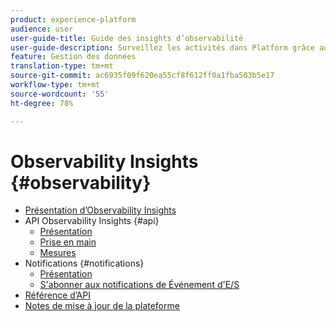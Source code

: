 ```yaml
---
product: experience-platform
audience: user
user-guide-title: Guide des insights d’observabilité
user-guide-description: Surveillez les activités dans Platform grâce aux mesures statistiques et aux notifications d’événements.
feature: Gestion des données
translation-type: tm+mt
source-git-commit: ac6935f09f620ea55cf8f612ff0a1fba503b5e17
workflow-type: tm+mt
source-wordcount: '55'
ht-degree: 78%

---
```



# Observability Insights {#observability}

* [Présentation d’Observability Insights](home.md)
* API Observability Insights {#api}
   * [Présentation](api/overview.md)
   * [Prise en main](api/getting-started.md)
   * [Mesures](api/metrics.md)
* Notifications {#notifications}
   * [Présentation](notifications/overview.md)
   * [S&#39;abonner aux notifications de Événement d&#39;E/S](notifications/subscribe.md)
* [Référence d’API](https://www.adobe.io/apis/experienceplatform/home/api-reference.html#!acpdr/swagger-specs/observability-insights.yaml)
* [Notes de mise à jour de la plateforme](https://docs.adobe.com/content/help/fr-FR/experience-platform/release-notes/latest.html)